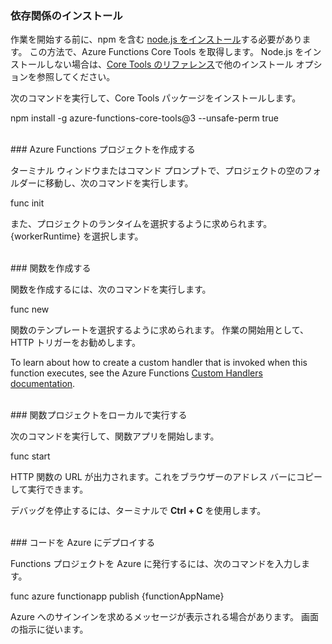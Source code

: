### <a name="install-dependencies"></a>依存関係のインストール

作業を開始する前に、npm を含む <a href="https://go.microsoft.com/fwlink/?linkid=2016195" target="_blank">node.js をインストール</a>する必要があります。 この方法で、Azure Functions Core Tools を取得します。 Node.js をインストールしない場合は、<a href="https://go.microsoft.com/fwlink/?linkid=2016192" target="_blank">Core Tools のリファレンス</a>で他のインストール オプションを参照してください。

次のコマンドを実行して、Core Tools パッケージをインストールします。

<MarkdownHighlighter>npm install -g azure-functions-core-tools@3 --unsafe-perm true</MarkdownHighlighter>

<br/>
### <a name="create-an-azure-functions-project"></a>Azure Functions プロジェクトを作成する

ターミナル ウィンドウまたはコマンド プロンプトで、プロジェクトの空のフォルダーに移動し、次のコマンドを実行します。

<MarkdownHighlighter>func init</MarkdownHighlighter>

また、プロジェクトのランタイムを選択するように求められます。 {workerRuntime} を選択します。

<br/>
### <a name="create-a-function"></a>関数を作成する

関数を作成するには、次のコマンドを実行します。

<MarkdownHighlighter>func new</MarkdownHighlighter>

関数のテンプレートを選択するように求められます。 作業の開始用として、HTTP トリガーをお勧めします。

<StackInstructions customStack={true}>To learn about how to create a custom handler that is invoked when this function executes, see the Azure Functions <a href="https://go.microsoft.com/fwlink/?linkid=2138621" target="_blank">Custom Handlers documentation</a>.</StackInstructions>

<br/>
### <a name="run-your-function-project-locally"></a>関数プロジェクトをローカルで実行する

次のコマンドを実行して、関数アプリを開始します。

<MarkdownHighlighter>func start</MarkdownHighlighter>

HTTP 関数の URL が出力されます。これをブラウザーのアドレス バーにコピーして実行できます。

デバッグを停止するには、ターミナルで **Ctrl + C** を使用します。

<br/>
### <a name="deploy-your-code-to-azure"></a>コードを Azure にデプロイする

Functions プロジェクトを Azure に発行するには、次のコマンドを入力します。

<MarkdownHighlighter>func azure functionapp publish {functionAppName}</MarkdownHighlighter>

Azure へのサインインを求めるメッセージが表示される場合があります。 画面の指示に従います。
